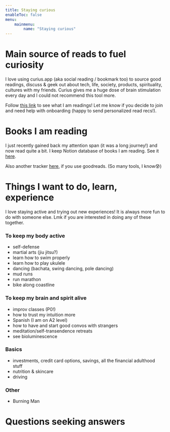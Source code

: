 ```yaml
---
title: Staying curious
enableToc: false
menu: 
    mainmenu:
        name: "Staying curious"
---
```

# Main source of reads to fuel curiosity
I love using curius.app (aka social reading / bookmark too) to source good readings, discuss & geek out about tech, life, society, products, spirituality, cultures with my friends. Curius gives me a huge dose of brain stimulation every day and I could not recommend this tool more. 

Follow [this link](https://curius.app/svitlana-midianko2) to see what I am readings! Let me know if you decide to join and need help with onboarding (happy to send personalized read recs!).


# Books I am reading
I just recently gained back my attention span (it was a long journey!) and now read quite a bit. I keep Notion database of books I am reading. See it [here](https://ssmidianko.notion.site/Books-1328e3b56b17486dbfed92e384b3c2e0).

Also another tracker [here](https://www.goodreads.com/review/list/127356542?ref=nav_mybooks), if you use goodreads. (So many tools, I know😰)


# Things I want to do, learn, experience
I love staying active and trying out new experiences! It is always more fun to do with someone else. Lmk if you are interested in doing any of these together.
### To keep my body active
- self-defense
- martial arts (jiu jitsu?)
- learn how to swim properly
- learn how to play ukulele
- dancing (bachata, swing dancing, pole dancing)
- mud runs
- run marathon
- bike along coastline
### To keep my brain and spirit alive
- improv classes (P0!)
- how to trust my intuition more
- Spanish (I am on A2 level)
- how to have and start good convos with strangers
- meditation/self-transendence retreats
- see bioluminescence
### Basics 
- investments, credit card options, savings, all the financial adulthood stuff
- nutrition & skincare 
- driving
### Other
- Burning Man


# Questions seeking answers



